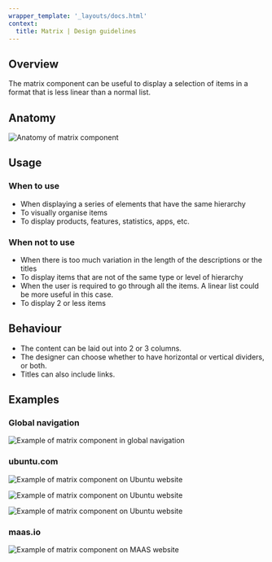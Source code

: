```yaml
---
wrapper_template: '_layouts/docs.html'
context:
  title: Matrix | Design guidelines
---
```


## Overview

The matrix component can be useful to display a selection of items in a format that is less linear than a normal list.

## Anatomy

![Anatomy of matrix component](https://assets.ubuntu.com/v1/870430d3-Frame%203.jpg)

## Usage

### When to use

- When displaying a series of elements that have the same hierarchy
- To visually organise items
- To display products, features, statistics, apps, etc.

### When not to use

- When there is too much variation in the length of the descriptions or the titles
- To display items that are not of the same type or level of hierarchy
- When the user is required to go through all the items. A linear list could be more useful in this case.
- To display 2 or less items

## Behaviour

- The content can be laid out into 2 or 3 columns.
- The designer can choose whether to have horizontal or vertical dividers, or both.
- Titles can also include links.

## Examples

### Global navigation

![Example of matrix component in global navigation](https://assets.ubuntu.com/v1/fafcd3bc-Screenshot%202022-08-17%20at%2011.37.41.png)

### ubuntu.com

![Example of matrix component on Ubuntu website](https://assets.ubuntu.com/v1/aaa0d119-22.jpg)

![Example of matrix component on Ubuntu website](https://assets.ubuntu.com/v1/a3ac8be7-Screenshot%202022-08-17%20at%2011.38.05.png)

![Example of matrix component on Ubuntu website](https://assets.ubuntu.com/v1/13902cf4-33.jpg)

### maas.io

![Example of matrix component on MAAS website](https://assets.ubuntu.com/v1/5a99d957-Screenshot%202022-08-17%20at%2011.41.48.png)
